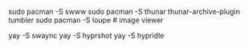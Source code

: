 
sudo pacman -S swww
sudo pacman -S thunar thunar-archive-plugin tumbler
sudo pacman -S loupe # image viewer

yay -S swaync
yay -S hyprshot
yay -S hypridle

